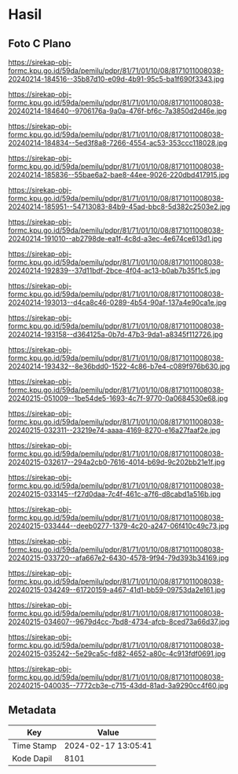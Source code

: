 # Hasil

## Foto C Plano

https://sirekap-obj-formc.kpu.go.id/59da/pemilu/pdpr/81/71/01/10/08/8171011008038-20240214-184516--35b87d10-e09d-4b91-95c5-ba1f690f3343.jpg

https://sirekap-obj-formc.kpu.go.id/59da/pemilu/pdpr/81/71/01/10/08/8171011008038-20240214-184640--9706176a-9a0a-476f-bf6c-7a3850d2d46e.jpg

https://sirekap-obj-formc.kpu.go.id/59da/pemilu/pdpr/81/71/01/10/08/8171011008038-20240214-184834--5ed3f8a8-7266-4554-ac53-353ccc118028.jpg

https://sirekap-obj-formc.kpu.go.id/59da/pemilu/pdpr/81/71/01/10/08/8171011008038-20240214-185836--55bae6a2-bae8-44ee-9026-220dbd417915.jpg

https://sirekap-obj-formc.kpu.go.id/59da/pemilu/pdpr/81/71/01/10/08/8171011008038-20240214-185951--54713083-84b9-45ad-bbc8-5d382c2503e2.jpg

https://sirekap-obj-formc.kpu.go.id/59da/pemilu/pdpr/81/71/01/10/08/8171011008038-20240214-191010--ab2798de-ea1f-4c8d-a3ec-4e674ce613d1.jpg

https://sirekap-obj-formc.kpu.go.id/59da/pemilu/pdpr/81/71/01/10/08/8171011008038-20240214-192839--37d11bdf-2bce-4f04-ac13-b0ab7b35f1c5.jpg

https://sirekap-obj-formc.kpu.go.id/59da/pemilu/pdpr/81/71/01/10/08/8171011008038-20240214-193013--d4ca8c46-0289-4b54-90af-137a4e90ca1e.jpg

https://sirekap-obj-formc.kpu.go.id/59da/pemilu/pdpr/81/71/01/10/08/8171011008038-20240214-193158--d364125a-0b7d-47b3-9da1-a8345f112726.jpg

https://sirekap-obj-formc.kpu.go.id/59da/pemilu/pdpr/81/71/01/10/08/8171011008038-20240214-193432--8e36bdd0-1522-4c86-b7e4-c089f976b630.jpg

https://sirekap-obj-formc.kpu.go.id/59da/pemilu/pdpr/81/71/01/10/08/8171011008038-20240215-051009--1be54de5-1693-4c7f-9770-0a0684530e68.jpg

https://sirekap-obj-formc.kpu.go.id/59da/pemilu/pdpr/81/71/01/10/08/8171011008038-20240215-032311--23219e74-aaaa-4169-8270-e16a27faaf2e.jpg

https://sirekap-obj-formc.kpu.go.id/59da/pemilu/pdpr/81/71/01/10/08/8171011008038-20240215-032617--294a2cb0-7616-4014-b69d-9c202bb21e1f.jpg

https://sirekap-obj-formc.kpu.go.id/59da/pemilu/pdpr/81/71/01/10/08/8171011008038-20240215-033145--f27d0daa-7c4f-461c-a7f6-d8cabd1a516b.jpg

https://sirekap-obj-formc.kpu.go.id/59da/pemilu/pdpr/81/71/01/10/08/8171011008038-20240215-033444--deeb0277-1379-4c20-a247-06f410c49c73.jpg

https://sirekap-obj-formc.kpu.go.id/59da/pemilu/pdpr/81/71/01/10/08/8171011008038-20240215-033720--afa667e2-6430-4578-9f94-79d393b34169.jpg

https://sirekap-obj-formc.kpu.go.id/59da/pemilu/pdpr/81/71/01/10/08/8171011008038-20240215-034249--61720159-a467-41d1-bb59-09753da2e161.jpg

https://sirekap-obj-formc.kpu.go.id/59da/pemilu/pdpr/81/71/01/10/08/8171011008038-20240215-034607--9679d4cc-7bd8-4734-afcb-8ced73a66d37.jpg

https://sirekap-obj-formc.kpu.go.id/59da/pemilu/pdpr/81/71/01/10/08/8171011008038-20240215-035242--5e29ca5c-fd82-4652-a80c-4c913fdf0691.jpg

https://sirekap-obj-formc.kpu.go.id/59da/pemilu/pdpr/81/71/01/10/08/8171011008038-20240215-040035--7772cb3e-c715-43dd-81ad-3a9290cc4f60.jpg


## Metadata

| Key        | Value               |
| ---------- | ------------------- |
| Time Stamp | 2024-02-17 13:05:41 |
| Kode Dapil | 8101                |



